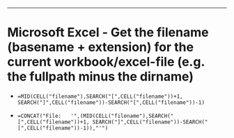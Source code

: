 
***
# Microsoft Excel - Get the filename (basename + extension) for the current workbook/excel-file (e.g. the fullpath minus the dirname)

- ```excel
  =MID(CELL("filename"),SEARCH("[",CELL("filename"))+1, SEARCH("]",CELL("filename"))-SEARCH("[",CELL("filename"))-1)
  ```

- ```excel
  =CONCAT("File:   '",(MID(CELL("filename"),SEARCH("[",CELL("filename"))+1, SEARCH("]",CELL("filename"))-SEARCH("[",CELL("filename"))-1)),"'")
  ```


<!--
 ------------------------------------------------------------

  Citation(s)

    domain  |  "title"  |  url

 ------------------------------------------------------------
-->